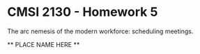 # CMSI 2130 - Homework 5
The arc nemesis of the modern workforce: scheduling meetings.

** PLACE NAME HERE **
